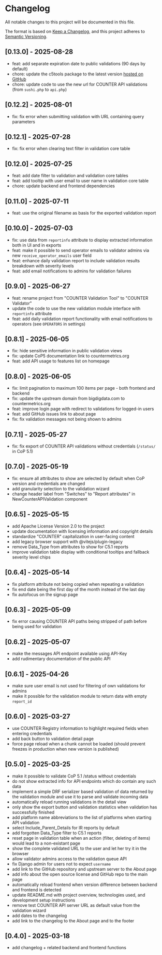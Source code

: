 # Changelog

All notable changes to this project will be documented in this file.

The format is based on [Keep a Changelog](https://keepachangelog.com/en/1.0.0/),
and this project adheres to [Semantic Versioning](https://semver.org/spec/v2.0.0.html).

## [0.13.0] - 2025-08-28

- feat: add separate expiration date to public validations (90 days by default)
- chore: update the c5tools package to the latest version [hosted on GitHub](https://github.com/ubfr/c5tools)
- chore: update code to use the new url for COUNTER API validations (from `sushi.php` to `api.php`)

## [0.12.2] - 2025-08-01

- fix: fix error when submitting validation with URL containing query parameters

## [0.12.1] - 2025-07-28

- fix: fix error when clearing text filter in validation core table

## [0.12.0] - 2025-07-25

- feat: add date filter to validation and validation core tables
- feat: add tooltip with user email to user name in validation core table
- chore: update backend and frontend dependencies

## [0.11.0] - 2025-07-11

- feat: use the original filename as basis for the exported validation report

## [0.10.0] - 2025-07-03

- fix: use data from `reportinfo` attribute to display extracted information both in UI and in exports
- feat: make it possible to send operator emails to validator admins via new `receive_operator_emails` user field
- feat: enhance daily validation report to include validation results breakdown with severity levels
- feat: add email notifications to admins for validation failures

## [0.9.0] - 2025-06-27

- feat: rename project from "COUNTER Validation Tool" to "COUNTER Validator"
- update the code to use the new validation module interface with `reportinfo` attribute
- feat: add daily validation report functionality with email notifications to operators (see `OPERATORS` in settings)

## [0.8.1] - 2025-06-05

- fix: hide sensitive information in public validation views
- fix: update CoP5 documentation link to countermetrics.org
- feat: add API usage to features list on homepage

## [0.8.0] - 2025-06-05

- fix: limit pagination to maximum 100 items per page - both frontend and backend
- fix: update the upstream domain from bigdigdata.com to countermetrics.org
- feat: improve login page with redirect to validations for logged-in users
- feat: add GitHub issues link to about page
- fix: fix validation messages not being shown to admins

## [0.7.1] - 2025-05-27

- fix: fix export of COUNTER API validations without credentials (`/status/` in CoP 5.1)

## [0.7.0] - 2025-05-19

- fix: ensure all attributes to show are selected by default when CoP version and credentials are changed
- add granularity selection to the validation wizard
- change header label from "Switches" to "Report attributes" in NewCounterAPIValidation component

## [0.6.5] - 2025-05-15

- add Apache License Version 2.0 to the project
- update documentation with licensing information and copyright details
- standardize "COUNTER" capitalization in user-facing content
- add legacy browser support with @vitejs/plugin-legacy
- remove Data_Type from attributes to show for C5.1 reports
- improve validation table display with conditional tooltips and fallback severity level chips

## [0.6.4] - 2025-05-14

- fix platform attribute not being copied when repeating a validation
- fix end date being the first day of the month instead of the last day
- fix autofocus on the signup page

## [0.6.3] - 2025-05-09

- fix error causing COUNTER API paths being stripped of path before being used for validation

## [0.6.2] - 2025-05-07

- make the messages API endpoint available using API-Key
- add rudimentary documentation of the public API

## [0.6.1] - 2025-04-26

- make sure user email is not used for filtering of own validations for admins
- make it possible for the validation module to return data with empty `report_id`

## [0.6.0] - 2025-03-27

- use COUNTER Registry information to highlight required fields when entering credentials
- add back button to validation detail page
- force page reload when a chunk cannot be loaded (should prevent freezes in production when new
  version is published)

## [0.5.0] - 2025-03-25

- make it possible to validate CoP 5.1 /status without credentials
- do not show extracted info for API endpoints which do contain any such data
- implement a simple DRF serializer based validation of data returned by the
  validation module and use it to parse and validate incoming data
- automatically reload running validations in the detail view
- only show the export button and validation statistics when validation has successfully finished
- add platform name abbreviations to the list of platforms when starting API validation
- select Include_Parent_Details for IR reports by default
- add forgotten Data_Type filter to C5.1 reports
- reset page in validation table when an action (filter, deleting of items) would lead
  to a non-existant page
- show the complete validated URL to the user and let her try it in the browser
- allow validator admins access to the validation queue API
- fix Django admin for users not to expect `username`
- add link to the GitHub repository and upstream server to the About page
- add info about the open source license and GitHub repo to the main page
- automatically reload frontend when version difference between backend and frontend is detected
- update README.md with project overview, technologies used, and development setup instructions
- remove test COUNTER API server URL as default value from the validation wizard
- add dates to the changelog
- add link to the changelog to the About page and to the footer

## [0.4.0] - 2025-03-18

- add changelog + related backend and frontend functions
